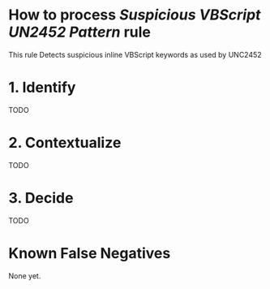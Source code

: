 # How to process *Suspicious VBScript UN2452 Pattern* rule
This rule Detects suspicious inline VBScript keywords as used by UNC2452

# 1. Identify
TODO

# 2. Contextualize
TODO

# 3. Decide
TODO

# Known False Negatives
None yet.
